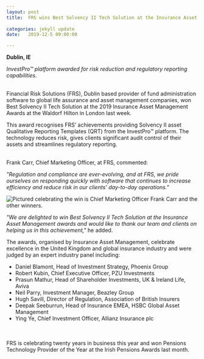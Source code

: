 ```yaml
---
layout: post
title:  FRS wins Best Solvency II Tech Solution at the Insurance Asset Management Awards
 
categories: jekyll update
date:   2019-12-5 09:00:00

---
```


**Dublin, IE**

*InvestPro™ platform awarded for risk reduction and regulatory reporting capabilities.*

<br>
Financial Risk Solutions (FRS), Dublin based provider of fund administration software to global life assurance and asset management companies, won Best Solvency II Tech Solution at the 2019 Insurance Asset Management Awards at the Waldorf Hilton in London last week.
<br>

This award recognises FRS’ achievements providing Solvency II asset Qualitative Reporting Templates (QRT) from the InvestPro™ platform. The technology reduces risk, gives clients significant audit control of their assets and streamlines regulatory reporting.

<br>
Frank Carr, Chief Marketing Officer, at FRS, commented:
<br>

*"Regulation and compliance are ever-evolving, and at FRS, we pride ourselves on responding quickly with software that continues to increase efficiency and reduce risk in our clients’ day-to-day operations."*

![Pictured celebrating the win is Chief Marketing Officer Frank Carr and the other winners.]({{site.baseurl}}/img/InsuranceAssetManagementAwards19.png)

*"We are delighted to win Best Solvency II Tech Solution at the Insurance Asset Management awards and would like to thank our team and clients on helping us in this achievement,"* he added. 

The awards, organised by Insurance Asset Management, celebrate excellence in the United Kingdom and global insurance industry and were judged by an expert industry panel including:

*	Daniel Blamont, Head of Investment Strategy, Phoenix Group
*	Robert Kubin, Chief Executive Officer, PZU Investments
*	Prasun Mathur, Head of Shareholder Investments, UK & Ireland Life, Aviva
*	Neil Parry, Investment Manager, Beazley Group
*	Hugh Savill, Director of Regulation, Association of British Insurers
*	Deepak Seeburrun, Head of Insurance EMEA, HSBC Global Asset Management
*	Ying Ye, Chief Investment Officer, Allianz Insurance plc
<br>
<br>
FRS is celebrating twenty years in business this year and won Pensions Technology Provider of the Year at the Irish Pensions Awards last month.

<br>
<br>